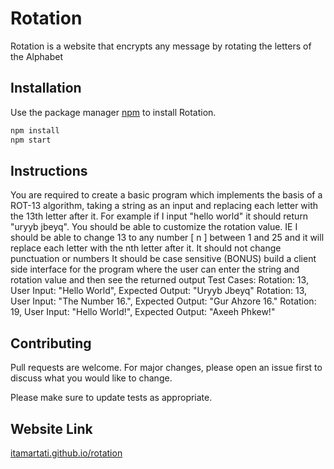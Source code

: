 # Rotation 

Rotation is a website that encrypts any message by rotating the letters of the Alphabet

## Installation

Use the package manager [npm](https://www.npmjs.com/) to install Rotation.

```bash
npm install
npm start 
```

## Instructions
You are required to create a basic program which implements the basis of a ROT-13 algorithm, taking a string as an input and replacing each letter with the 13th letter after it. For example if I input "hello world" it should return "uryyb jbeyq". You should be able to customize the rotation value. IE I should be able to change 13 to any number [ n ] between 1 and 25 and it will replace each letter with the nth letter after it. It should not change punctuation or numbers It should be case sensitive (BONUS) build a client side interface for the program where the user can enter the string and rotation value and then see the returned output Test Cases:  Rotation: 13, User Input: "Hello World", Expected Output: "Uryyb Jbeyq" Rotation: 13, User Input: "The Number 16.", Expected Output: "Gur Ahzore 16." Rotation: 19, User Input: "Hello World!", Expected Output: "Axeeh Phkew!"

## Contributing
Pull requests are welcome. For major changes, please open an issue first to discuss what you would like to change.

Please make sure to update tests as appropriate.

## Website Link
[itamartati.github.io/rotation](https://itamartati.github.io/rotation/)